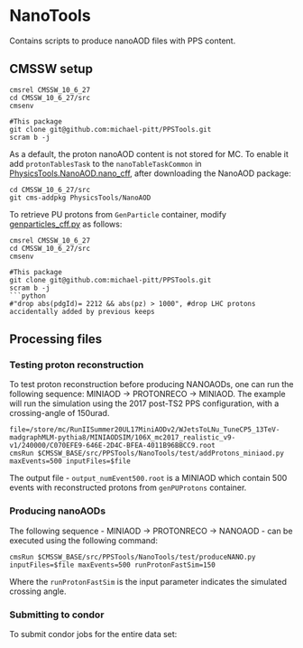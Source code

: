 # NanoTools

Contains scripts to produce nanoAOD files with PPS content.

## CMSSW setup
```
cmsrel CMSSW_10_6_27
cd CMSSW_10_6_27/src
cmsenv

#This package
git clone git@github.com:michael-pitt/PPSTools.git
scram b -j
```

As a default, the proton nanoAOD content is not stored for MC. To enable it add `protonTablesTask` to the `nanoTableTaskCommon` in [PhysicsTools.NanoAOD.nano_cff](https://github.com/cms-sw/cmssw/blob/master/PhysicsTools/NanoAOD/python/nano_cff.py), after downloading the NanoAOD package: 
```
cd CMSSW_10_6_27/src
git cms-addpkg PhysicsTools/NanoAOD
```
To retrieve PU protons from `GenParticle` container, modify [genparticles_cff.py](https://github.com/cms-sw/cmssw/blob/master/PhysicsTools/NanoAOD/python/genparticles_cff.py) as follows:
```
cmsrel CMSSW_10_6_27
cd CMSSW_10_6_27/src
cmsenv

#This package
git clone git@github.com:michael-pitt/PPSTools.git
scram b -j
```python
#"drop abs(pdgId)= 2212 && abs(pz) > 1000", #drop LHC protons accidentally added by previous keeps
```

## Processing files

### Testing proton reconstruction

To test proton reconstruction before producing NANOAODs, one can run the following sequence: MINIAOD -> PROTONRECO -> MINIAOD. The example will run the simulation using the 2017 post-TS2 PPS configuration, with a crossing-angle of 150urad.

```
file=/store/mc/RunIISummer20UL17MiniAODv2/WJetsToLNu_TuneCP5_13TeV-madgraphMLM-pythia8/MINIAODSIM/106X_mc2017_realistic_v9-v1/240000/C070EFE9-646E-2D4C-BFEA-4011B96BBCC9.root
cmsRun $CMSSW_BASE/src/PPSTools/NanoTools/test/addProtons_miniaod.py maxEvents=500 inputFiles=$file
```

The output file - `output_numEvent500.root` is a MINIAOD which contain 500 events with reconstructed protons from `genPUProtons` container.

### Producing nanoAODs

The following sequence - MINIAOD -> PROTONRECO -> NANOAOD - can be executed using the following command:
```
cmsRun $CMSSW_BASE/src/PPSTools/NanoTools/test/produceNANO.py inputFiles=$file maxEvents=500 runProtonFastSim=150
```

Where the `runProtonFastSim` is the input parameter indicates the simulated crossing angle.

### Submitting to condor

To submit condor jobs for the entire data set:
